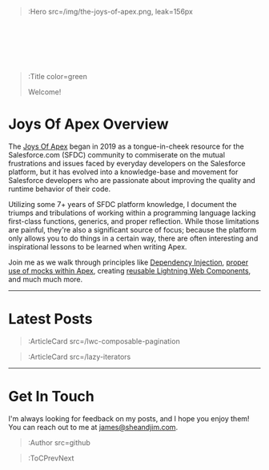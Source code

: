 > :Hero src=/img/the-joys-of-apex.png,
> leak=156px

<br>
<br>
<br>
<br>
<br>

> :Title color=green
>
> Welcome!

# Joys Of Apex Overview

The [Joys Of Apex](https://www.jamessimone.net/blog/joys-of-apex/) began in 2019 as a tongue-in-cheek resource for the Salesforce.com (SFDC) community to commiserate on the mutual frustrations and issues faced by everyday developers on the Salesforce platform, but it has evolved into a knowledge-base and movement for Salesforce developers who are passionate about improving the quality and runtime behavior of their code.

Utilizing some 7+ years of SFDC platform knowledge, I document the triumps and tribulations of working within a programming language lacking first-class functions, generics, and proper reflection. While those limitations are painful, they're also a significant source of focus; because the platform only allows you to do things in a certain way, there are often interesting and inspirational lessons to be learned when writing Apex.

Join me as we walk through principles like [Dependency Injection](/dependency-injection-factory-pattern), [proper use of mocks within Apex](/mocking-dml), creating [reusable Lightning Web Components](/lwc-composable-pagination), and much much more.

---

# Latest Posts

> :ArticleCard src=/lwc-composable-pagination

> :ArticleCard src=/lazy-iterators

---

# Get In Touch

I'm always looking for feedback on my posts, and I hope you enjoy them! You can reach out to me at <a href="mailto: james@sheandjim.com">james@sheandjim.com</a>.

> :Author src=github

> :ToCPrevNext
